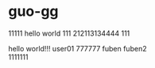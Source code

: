 # guo-gg
11111
hello world
111
212113134444
111
<div class"aaaa">
hello world!!!
user01  777777 fuben
fuben2
</div>
1111111
